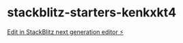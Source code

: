 # stackblitz-starters-kenkxkt4

[Edit in StackBlitz next generation editor ⚡️](https://stackblitz.com/~/github.com/firemoney81-naldon/stackblitz-starters-kenkxkt4)
